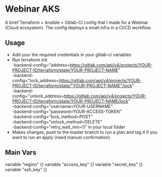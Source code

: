 # Webinar AKS
A brief Terraform + Ansible + Gitlab-CI config that I made for a Webinar (Cloud ecosystem). The config deploys a small infra in a CI/CD workflow.  

## Usage
- Add your the required credentials in your gitlab-ci variables
- Run terraform init \
    -backend-config="address=https://gitlab.com/api/v4/projects/YOUR-PROJECT-ID/terraform/state/YOUR-PROJECT-NAME" \
    -backend-config="lock_address=https://gitlab.com/api/v4/projects/YOUR-PROJECT-ID/terraform/state/"YOUR-PROJECT-NAME"/lock" \
    -backend-config="unlock_address=https://gitlab.com/api/v4/projects/YOUR-PROJECT-ID/terraform/state/YOUR-PROJECT-NAME/lock" \
    -backend-config="username=YOUR-USERNAME" \
    -backend-config="password=YOUR-ACCESS-TOKEN" \
    -backend-config="lock_method=POST" \
    -backend-config="unlock_method=DELETE" \
    -backend-config="retry_wait_min=5" in your local folder
- Makes changes, push to the master branch to run a plan and tag it if you want to run an apply (need manuel confirmation)

## Main Vars

variable "region" {}
variable "access_key" {}
variable "secret_key" {}
variable "ssh_key" {}
